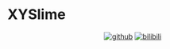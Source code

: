 # XYSlime
<span align="center">
<span title="github">

[![github](https://img.shields.io/badge/dynamic/json?label=GitHub&suffix=followers&query=%24.data.totalSubs&url=https%3A%2F%2Fapi.spencerwoo.com%2Fsubstats%2F%3Fsource%3Dgithub%26queryKey%3DXYSlime&labelColor=282c34&color=009f8f&logo=github&longCache=true)](https://github.com/XYSlime)
</span>
<span title="bilibili">
[![bilibili](https://img.shields.io/badge/dynamic/json?color=00a1d6&labelColor=282c34&label=BiliBili&suffix=%20followers&query=%24.data.totalSubs&url=https%3A%2F%2Fapi.spencerwoo.com%2Fsubstats%2F%3Fsource%3Dbilibili%26queryKey%3D481147459&logo=Bilibili&logoColor=ffffff&longCache=true)](https://space.bilibili.com/481147459)
</span>
</span>
